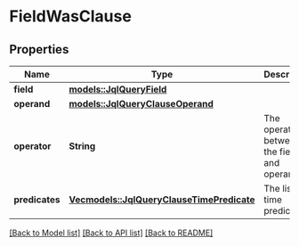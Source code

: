 # FieldWasClause

## Properties

Name | Type | Description | Notes
------------ | ------------- | ------------- | -------------
**field** | [**models::JqlQueryField**](JqlQueryField.md) |  | 
**operand** | [**models::JqlQueryClauseOperand**](JqlQueryClauseOperand.md) |  | 
**operator** | **String** | The operator between the field and operand. | 
**predicates** | [**Vec<models::JqlQueryClauseTimePredicate>**](JqlQueryClauseTimePredicate.md) | The list of time predicates. | 

[[Back to Model list]](../README.md#documentation-for-models) [[Back to API list]](../README.md#documentation-for-api-endpoints) [[Back to README]](../README.md)


